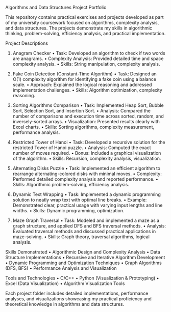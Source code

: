 
Algorithms and Data Structures Project Portfolio

This repository contains practical exercises and projects developed as part of my university coursework focused on algorithms, complexity analysis, and data structures. The projects demonstrate my skills in algorithmic thinking, problem-solving, efficiency analysis, and practical implementation.

Project Descriptions

1. Anagram Checker
	•	Task: Developed an algorithm to check if two words are anagrams.
	•	Complexity Analysis: Provided detailed time and space complexity analysis.
	•	Skills: String manipulation, complexity analysis.

2. Fake Coin Detection (Constant-Time Algorithm)
	•	Task: Designed an O(1) complexity algorithm for identifying a fake coin using a balance scale.
	•	Approach: Explained the logical reasoning and addressed implementation challenges.
	•	Skills: Algorithm optimization, complexity reasoning.

3. Sorting Algorithms Comparison
	•	Task: Implemented Heap Sort, Bubble Sort, Selection Sort, and Insertion Sort.
	•	Analysis: Compared the number of comparisons and execution time across sorted, random, and inversely-sorted arrays.
	•	Visualization: Presented results clearly with Excel charts.
	•	Skills: Sorting algorithms, complexity measurement, performance analysis.

4. Restricted Tower of Hanoi
	•	Task: Developed a recursive solution for the restricted Tower of Hanoi puzzle.
	•	Analysis: Computed the exact number of moves required.
	•	Bonus: Included a graphical visualization of the algorithm.
	•	Skills: Recursion, complexity analysis, visualization.

5. Alternating Disks Puzzle
	•	Task: Implemented an efficient algorithm to rearrange alternating-colored disks with minimal moves.
	•	Complexity: Performed detailed complexity analysis and reported performance.
	•	Skills: Algorithmic problem-solving, efficiency analysis.

6. Dynamic Text Wrapping
	•	Task: Implemented a dynamic programming solution to neatly wrap text with optimal line breaks.
	•	Example: Demonstrated clear, practical usage with varying input lengths and line widths.
	•	Skills: Dynamic programming, optimization.

7. Maze Graph Traversal
	•	Task: Modeled and implemented a maze as a graph structure, and applied DFS and BFS traversal methods.
	•	Analysis: Evaluated traversal methods and discussed practical applications in maze-solving.
	•	Skills: Graph theory, traversal algorithms, logical analysis.

Skills Demonstrated
	•	Algorithmic Design and Complexity Analysis
	•	Data Structure Implementations
	•	Recursive and Iterative Algorithm Development
	•	Dynamic Programming and Optimization Techniques
	•	Graph Algorithms (DFS, BFS)
	•	Performance Analysis and Visualization

Tools and Technologies
	•	C/C++
	•	Python (Visualization & Prototyping)
	•	Excel (Data Visualization)
	•	Algorithm Visualization Tools

Each project folder includes detailed implementations, performance analyses, and visualizations showcasing my practical proficiency and theoretical knowledge in algorithms and data structures.
